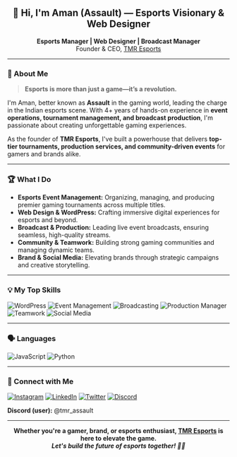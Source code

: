 <!-- Profile README for tmrassault (Aman | Assault) -->

<h2 align="center">👋 Hi, I'm Aman (Assault) — Esports Visionary & Web Designer</h2>
<p align="center">
  <b>Esports Manager | Web Designer | Broadcast Manager</b><br>
  Founder & CEO, <a href="https://discord.com/invite/YjbRptEjaM">TMR Esports</a>
</p>

---

### 🚀 About Me

> **Esports is more than just a game—it’s a revolution.**

I'm Aman, better known as **Assault** in the gaming world, leading the charge in the Indian esports scene. With 4+ years of hands-on experience in **event operations, tournament management, and broadcast production**, I'm passionate about creating unforgettable gaming experiences.

As the founder of **TMR Esports**, I've built a powerhouse that delivers **top-tier tournaments, production services, and community-driven events** for gamers and brands alike.

---

### 🏆 What I Do

- **Esports Event Management:** Organizing, managing, and producing premier gaming tournaments across multiple titles.
- **Web Design & WordPress:** Crafting immersive digital experiences for esports and beyond.
- **Broadcast & Production:** Leading live event broadcasts, ensuring seamless, high-quality streams.
- **Community & Teamwork:** Building strong gaming communities and managing dynamic teams.
- **Brand & Social Media:** Elevating brands through strategic campaigns and creative storytelling.

---

### 💡 My Top Skills

![WordPress](https://img.shields.io/badge/WordPress-21759B?logo=WordPress&logoColor=white)
![Event Management](https://img.shields.io/badge/Event%20Management-FF7F50)
![Broadcasting](https://img.shields.io/badge/Broadcasting-8A2BE2)
![Production Manager](https://img.shields.io/badge/Production%20Manager-FFD700)
![Teamwork](https://img.shields.io/badge/Teamwork-228B22)
![Social Media](https://img.shields.io/badge/Social%20Media-1DA1F2)

---

### 🗣️ Languages

![JavaScript](https://img.shields.io/badge/JavaScript-Intermediate-F7DF1E?logo=JavaScript&logoColor=black)
![Python](https://img.shields.io/badge/Python-Beginner-3776AB?logo=Python&logoColor=white)

---
### 🤝 Connect with Me

<p align="left">
  <a href="https://www.instagram.com/tmr_assault"><img src="https://img.shields.io/badge/Instagram-%23E4405F.svg?logo=Instagram&logoColor=white" alt="Instagram"></a>
  <a href="https://www.linkedin.com/in/tmrassault"><img src="https://img.shields.io/badge/LinkedIn-%230077B5.svg?logo=LinkedIn&logoColor=white" alt="LinkedIn"></a>
  <a href="https://x.com/tmr_assault"><img src="https://img.shields.io/badge/X(Twitter)-%231da1f2.svg?logo=Twitter&logoColor=white" alt="Twitter"></a>
  <a href="https://discord.com/invite/YjbRptEjaM"><img src="https://img.shields.io/badge/Discord-%237289DA.svg?logo=discord&logoColor=white" alt="Discord"></a>
</p>
<p>
  <b>Discord (user):</b> @tmr_assault
</p>

---

<p align="center">
  <b>Whether you're a gamer, brand, or esports enthusiast, <a href="https://discord.com/invite/YjbRptEjaM">TMR Esports</a> is here to elevate the game.<br>
  <i>Let's build the future of esports together! 🎯🔥</i></b>
</p>

